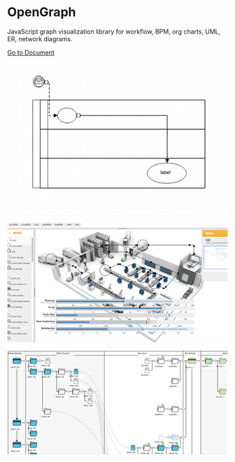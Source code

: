 OpenGraph
=========

JavaScript graph visualization library for workflow, BPM, org charts, UML, ER, network diagrams.

[Go to Document](http://uengine.org/OpenGraph)
 
<p align="center">
  <img src="./docs/images/bpmn.png" />
</p>
<p align="center">
  <img src="./docs/images/factory.png" />
</p>
<p align="center">
  <img src="./docs/images/tree.png" />
</p>
